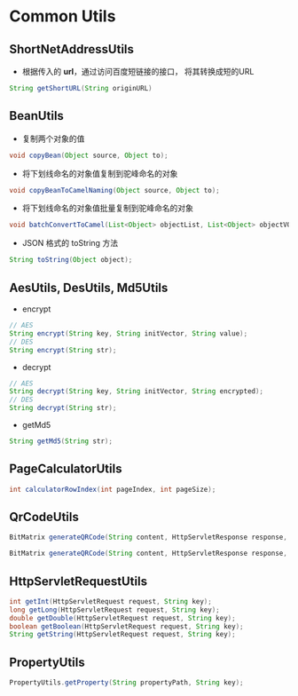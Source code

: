 # Common Utils

## ShortNetAddressUtils

- 根据传入的 **url**，通过访问百度短链接的接口， 将其转换成短的URL

```java
String getShortURL(String originURL)
```

## BeanUtils

- 复制两个对象的值

```java
void copyBean(Object source, Object to);
```

- 将下划线命名的对象值复制到驼峰命名的对象

```java
void copyBeanToCamelNaming(Object source, Object to);
```

- 将下划线命名的对象值批量复制到驼峰命名的对象

```java
void batchConvertToCamel(List<Object> objectList, List<Object> objectVOList, String className);
```

- JSON 格式的 toString 方法

```java
String toString(Object object);
```

## AesUtils, DesUtils, Md5Utils

- encrypt

```java
// AES
String encrypt(String key, String initVector, String value);
// DES
String encrypt(String str);
```

- decrypt

```java
// AES
String decrypt(String key, String initVector, String encrypted);
// DES
String decrypt(String str);
```

- getMd5

```java
String getMd5(String str);
```

## PageCalculatorUtils

```java
int calculatorRowIndex(int pageIndex, int pageSize);
```

## QrCodeUtils

```java
BitMatrix generateQRCode(String content, HttpServletResponse response, Map<EncodeHintType, Object> hints)

BitMatrix generateQRCode(String content, HttpServletResponse response, int width, int height, Map<EncodeHintType, Object> hints)
```

## HttpServletRequestUtils

```java
int getInt(HttpServletRequest request, String key);
long getLong(HttpServletRequest request, String key);
double getDouble(HttpServletRequest request, String key);
boolean getBoolean(HttpServletRequest request, String key);
String getString(HttpServletRequest request, String key);
```

## PropertyUtils
```java
PropertyUtils.getProperty(String propertyPath, String key);
```